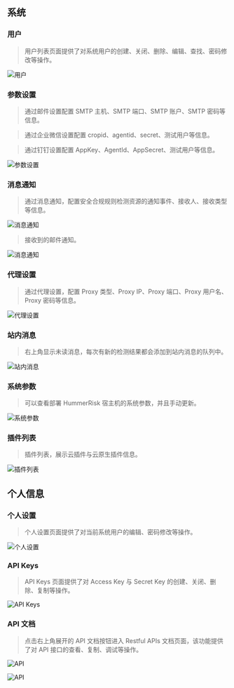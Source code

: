 ## 系统

### 用户

> 用户列表页面提供了对系统用户的创建、关闭、删除、编辑、查找、密码修改等操作。

![用户](../img/user/user.png)

### 参数设置

> 通过邮件设置配置 SMTP 主机、SMTP 端口、SMTP 账户、SMTP 密码等信息。

> 通过企业微信设置配置 cropid、agentid、secret、测试用户等信息。

> 通过钉钉设置配置 AppKey、AgentId、AppSecret、测试用户等信息。

![参数设置](../img/user/param.png)

### 消息通知

> 通过消息通知，配置安全合规规则检测资源的通知事件、接收人、接收类型等信息。

![消息通知](../img/user/notice.png)

> 接收到的邮件通知。

![消息通知](../img/user/email.png)

### 代理设置

> 通过代理设置，配置 Proxy 类型、Proxy IP、Proxy 端口、Proxy 用户名、Proxy 密码等信息。

![代理设置](../img/user/proxy.png)

### 站内消息

> 右上角显示未读消息，每次有新的检测结果都会添加到站内消息的队列中。

![站内消息](../img/user/msg.png)

### 系统参数

> 可以查看部署 HummerRisk 宿主机的系统参数，并且手动更新。

![系统参数](../img/user/sys.png)

### 插件列表

> 插件列表，展示云插件与云原生插件信息。

![插件列表](../img/user/plugin.png)

## 个人信息

### 个人设置

> 个人设置页面提供了对当前系统用户的编辑、密码修改等操作。

![个人设置](../img/user/personal.png)

### API Keys

> API Keys 页面提供了对 Access Key 与 Secret Key 的创建、关闭、删除、复制等操作。

![API Keys](../img/user/keys.png)

### API 文档

> 点击右上角展开的 API 文档按钮进入 Restful APIs 文档页面，该功能提供了对 API 接口的查看、复制、调试等操作。

![API](../img/user/api.png)

![API](../img/user/api2.png)
